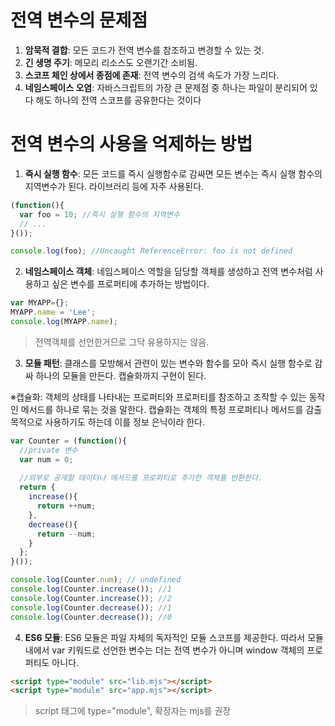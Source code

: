 # 전역 변수의 문제점

1. **암묵적 결합**: 모든 코드가 전역 변수를 참조하고 변경할 수 있는 것.
2. **긴 생명 주기**: 메모리 리소스도 오랜기간 소비됨.
3. **스코프 체인 상에서 종점에 존재**: 전역 변수의 검색 속도가 가장 느리다.
4. **네임스페이스 오염**: 자바스크립트의 가장 큰 문제점 중 하나는 파일이 분리되어 있다 해도 하나의 전역 스코프를 공유한다는 것이다

# 전역 변수의 사용을 억제하는 방법

1. **즉시 실행 함수**: 모든 코드를 즉시 실행함수로 감싸면 모든 변수는 즉시 실행 함수의 지역변수가 된다. 라이브러리 등에 자주 사용된다.
```javascript
(function(){
  var foo = 10; //즉시 실행 함수의 지역변수
  // ...
}());

console.log(foo); //Uncaught ReferenceError: foo is not defined
```

2. **네임스페이스 객체**: 네임스페이스 역할을 담당할 객체를 생성하고 전역 변수처럼 사용하고 싶은 변수를 프로퍼티에 추가하는 방법이다.

```javascript
var MYAPP={};
MYAPP.name = 'Lee';
console.log(MYAPP.name);
```

> 전역객체를 선언한거므로 그닥 유용하지는 않음.

3. **모듈 패턴**: 클래스를 모방해서 관련이 있는 변수와 함수를 모아 즉시 실행 함수로 감싸 하나의 모듈을 만든다. 캡슐화까지 구현이 된다.


※캡슐화: 객체의 상태를 나타내는 프로퍼티와 프로퍼티를 참조하고 조작할 수 있는 동작인 메서드를 하나로 묶는 것을 말한다. 캡슐화는 객체의 특정 프로퍼티나 메서드를 감출 목적으로 사용하기도 하는데 이를 정보 은닉이라 한다.

```javascript
var Counter = (function(){
  //private 변수
  var num = 0;
  
  //외부로 공개할 데이터나 메서드를 프로퍼티로 추가한 객체를 반환한다.
  return {
    increase(){
      return ++num;
    },
    decrease(){
      return --num;
    }
  };
}());

console.log(Counter.num); // undefined
console.log(Counter.increase()); //1
console.log(Counter.increase()); //2
console.log(Counter.decrease()); //1
console.log(Counter.decrease()); //0
```

4. **ES6 모듈**: ES6 모듈은 파일 자체의 독자적인 모듈 스코프를 제공한다. 따라서 모듈 내에서 var 키워드로 선언한 변수는 더는 전역 변수가 아니며 window 객체의 프로퍼티도 아니다.

```html
<script type="module" src="lib.mjs"></script>
<script type="module" src="app.mjs"></script>
```

> script 태그에 type="module", 확장자는 mjs를 권장
